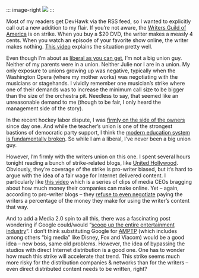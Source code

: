 ::: image-right
![](https://rawgit.com/devhawk/devhawk.github.io/master/images/blog/wga-support.png) 
:::

Most of my
readers get DevHawk via the RSS feed, so I wanted to explicitly call out
a new addition to my flair. If you’re not aware, the [Writers Guild of
America](http://www.wga.org/) is on strike. When you buy a \$20 DVD, the
writer makes a measly 4 cents. When you watch an episode of your
favorite show online, the writer makes nothing. [This
video](http://www.youtube.com/watch?v=oJ55Ir2jCxk) explains the
situation pretty well.

Even though I’m about as [liberal as you can
get](http://devhawk.net/2007/07/03/a-tough-fourth/), I’m not a big
union guy. Neither of my parents were in a union. Neither Julie nor I
are in a union. My only exposure to unions growing up was negative,
typically when the Washington Opera (where my mother works) was
negotiating with the musicians or stagehands. I vividly remember one
musician’s strike where one of their demands was to increase the minimum
call size to be bigger than the size of the orchestra pit. Needless to
say, that seemed like an unreasonable demand to me (though to be fair, I
only heard the management side of the story).

In the recent hockey labor dispute, I was [firmly on the side of the
owners](http://devhawk.net/2004/09/10/long-cold-winter-without-hockey/)
since day one. And while the teacher’s union is one of the strongest
bastions of democratic party support, I think the [modern education
system is fundamentally
broken](http://devhawk.net/2006/06/21/against-school/). So while I
am a liberal, I’ve never been a big union guy.

However, I’m firmly with the writers union on this one. I spent several
hours tonight reading a bunch of strike-related blogs, like [United
Hollywood](http://unitedhollywood.blogspot.com/). Obviously, they’re
coverage of the strike is pro-writer biased, but it’s hard to argue with
the idea of a fair wage for Internet delivered content. I particularly
like [this video](http://www.youtube.com/watch?v=8a37uqd5vTw) which is a
series of clips of media CEOs bragging about how much money their
companies can make online. Yet – again, according to pro-writer blogs –
they [refuse to even
negotiate](http://unitedhollywood.blogspot.com/2007/10/wga-recently-released-following.html)
paying the writers a percentage of the money they make for using the
writer’s content that way.

And to add a Media 2.0 spin to all this, there was a fascinating post
wondering if Google could/would “[scoop up the entire entertainment
industry](http://unitedhollywood.blogspot.com/2007/11/google-save-us.html)“.
I don’t think substituting Google for [AMPTP](http://www.amptp.org)
(which includes among others “big media” like Disney, Fox and Viacom)
would be a good idea – new boss, same old problems. However, the idea of
bypassing the studios with direct Internet distribution is a good one.
One has to wonder how much this strike will accelerate that trend. This
strike seems much more risky for the distribution companies & networks
than for the writers – even direct distributed content needs to be
written, right?
